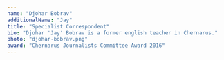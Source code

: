 ```yaml
---
name: "Djohar Bobrav"
additionalName: "Jay"
title: "Specialist Correspondent"
bio: "Djohar 'Jay' Bobrav is a former english teacher in Chernarus."
photo: "djohar-bobrav.png"
award: "Chernarus Journalists Committee Award 2016"
---
```

